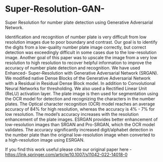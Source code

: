 # Super-Resolution-GAN-
Super Resolution for number plate detection using Generative Adversarial Network.

Identification and recognition of number plate is very difficult from low resolution images due to poor boundary and contrast. Our goal is to identify the digits from a low-quality number plate image correctly, but correct detection was exceedingly difficult in some cases due to the low-resolution image. Another goal of this paper was to upscale the image from a very low resolution to high resolution to recover helpful information to improve the accuracy of number plate detection and recognition. We have used Enhanced- Super-Resolution with Generative Adversarial Network (SRGAN). We modified native Dense Blocks of the Generative Adversarial Network with a Residual in Residual Dense Block model. In addition to Convolutional Neural Networks for thresholding. We also used a Rectified Linear Unit (ReLU) activation layer. The plate image is then used for segmentation using the OCR model for detection and recognizing the characters in the number plates. The Optical character recognition (OCR) model reaches an average accuracy of 84% for high resolution, whereas the accuracy is 4% - 7% for low resolution. The model’s accuracy increases with the resolution enhancement of the plate images. ESRGAN provides better enhancement of low-resolution images than SRGAN and Pro-SRGAN, which the OCR model validates. The accuracy significantly increased digit/alphabet detection in the number plate than the original low-resolution image when converted to a high-resolution image using ESRGAN.

If you find this work useful please cite our original paper here - https://link.springer.com/article/10.1007/s11042-022-14018-0

